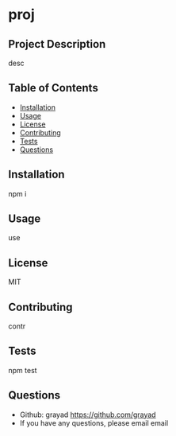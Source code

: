 # proj

  ## Project Description
  desc
    
  ## Table of Contents
  - [Installation](#installation)
  - [Usage](#usage)
  - [License](#license)
  - [Contributing](#contributing)
  - [Tests](#tests)
  - [Questions](#questions)

  ## Installation
  npm i

  ## Usage
  use

  ## License
  MIT

  ## Contributing
  contr

  ## Tests
  npm test

  ## Questions
  - Github: grayad https://github.com/grayad
  - If you have any questions, please email email
  